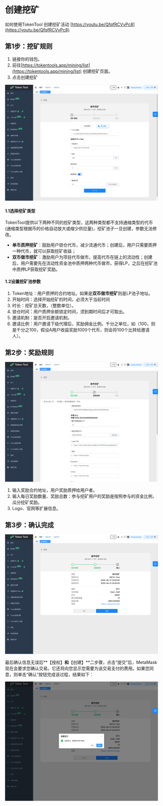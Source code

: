# 创建挖矿
如何使用TokenTool 创建挖矿活动
[https://youtu.be/QfqfRCVvPc8](https://youtu.be/QfqfRCVvPc8)

## 第1步：挖矿规则

1. 链接你的钱包。
2. 前往[https://tokentools.app/mining/list](https://tokentools.app/mining/list) 创建挖矿页面。
3. 点击创建挖矿

![create-mining](../.gitbook/assets/mining/Snipaste_2022-06-20_16-37-44.png)

#### **1.1选择挖矿类型**
TokenTool提供以下两种不同的挖矿类型，这两种类型都不支持通缩类型的代币(通缩类型根据币的价格自动放大或缩少供应量)，挖矿池子一旦创建，参数无法修改。

- **单币质押挖矿**：鼓励用户锁仓代币，减少流通代币；创建后，用户只需要质押一种代币，就可以获取挖矿收益；
- **双币做市挖矿**：激励用户为项目代币做市，提高代币在链上的流动性；创建后，用户需要先在流动性资金池中质押两种代币做市，获得LP，之后在挖矿池中质押LP获取挖矿奖励。
#### **1.2设置挖矿池参数**
1. Token地址：用户质押的合约地址。如果是**双币做市挖矿**则是LP池子地址。
2. 开始时间：选择开始挖矿的时间，必须大于当前时间
3. 时长：挖矿总天数，（整数单位）。
4. 锁仓时间：用户质押余额锁定时间，须到期时间后才可取出。
5. 邀请机制：是否开启邀请机制。
6. 邀请比例：用户邀请下级代理后，奖励佣金比例。千分之单位，如（100，则是千分之100，假设A用户收益奖励1000个代币，则会将100个比转给邀请人）。

## 第2步：奖励规则
![create-mining](../.gitbook/assets/mining/Snipaste_2022-06-20_16-39-49.png)
1. 输入奖励合约地址，用户奖励质押给用户者。
1. 输入每日奖励数量、奖励总数：参与挖矿用户的奖励是按照参与的资金比例，瓜分挖矿奖励。
1. Logo、官网等扩展信息。


## 第3步：确认完成

![create-mining](../.gitbook/assets/mining/Snipaste_2022-06-20_16-40-07.png)

最后确认信息无误后**【授权】**和**【创建】**二步骤，点击“提交”后，MetaMask 现在会要求您确认交易。它还将向您显示您需要为该交易支付的费用。如果您同意，则单击“确认”按钮完成该过程，结果如下：

![create-mining](../.gitbook/assets/mining/Snipaste_2022-06-20_16-41-15.png)

